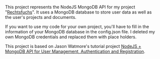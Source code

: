 This project represents the NodeJS MongoDB API for my project "[Rechtsfuchs](https://github.com/alexlehner86/rechtsfuchs)". It uses a MongoDB database to store user data as well as the user's projects and documents.

If you want to use my code for your own project, you'll have to fill in the information of your MongoDB database in the config.json file. I deleted my own MongoDB credentials and replaced them with place holders. 

This project is based on Jason Watmore's tutorial project [NodeJS + MongoDB API for User Management, Authentication and Registration](http://jasonwatmore.com/post/2018/06/14/nodejs-mongodb-simple-api-for-authentication-registration-and-user-management).
